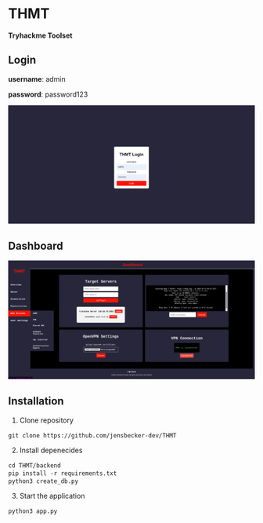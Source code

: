 # THMT

**Tryhackme Toolset**

## Login

**username**: admin

**password**: password123

![alt text](image-1.png)

## Dashboard

![alt text](image-2.png)

## Installation

1. Clone repository

```
git clone https://github.com/jensbecker-dev/THMT
```

2. Install depenecides

```
cd THMT/backend
pip install -r requirements.txt
python3 create_db.py
```

3. Start the application

```
python3 app.py
```